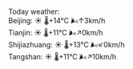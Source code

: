 Today weather:  
Beijing: ☀️   🌡️+14°C 🌬️↑3km/h  
Tianjin: ☀️   🌡️+11°C 🌬️↗0km/h  
Shijiazhuang: ☀️   🌡️+13°C 🌬️↙0km/h  
Tangshan: ☀️   🌡️+11°C 🌬️↗10km/h  
